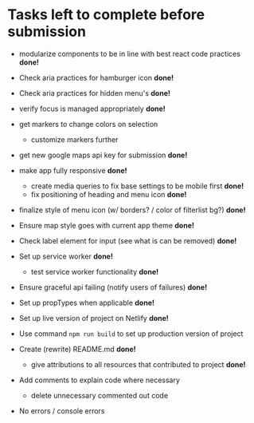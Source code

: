 # Tasks left to complete before submission

- modularize components to be in line with best react code practices 	**done!**

- Check aria practices for hamburger icon 		**done!**

- Check aria practices for hidden menu's 		**done!**

- verify focus is managed appropriately 		**done!**

- get markers to change colors on selection
	- customize markers further

- get new google maps api key for submission 		**done!**

- make app fully responsive 	**done!**
	- create media queries to fix base settings to be mobile first 		**done!**
	- fix positioning of heading and menu icon 		**done!**

- finalize style of menu icon (w/ borders? / color of filterlist bg?) 	**done!**

- Ensure map style goes with current app theme 			**done!**

- Check label element for input (see what is can be removed) 			**done!**

- Set up service worker 						**done!**
	- test service worker functionality 	**done!**

- Ensure graceful api failing (notify users of failures) 	**done!**

- Set up propTypes when applicable 		**done!**

- Set up live version of project on Netlify 		**done!**

- Use command ```npm run build``` to set up production version of project

- Create (rewrite) README.md 				**done!**
	- give attributions to all resources that contributed to project 			**done!**

- Add comments to explain code where necessary
	- delete unnecessary commented out code

- No errors / console errors